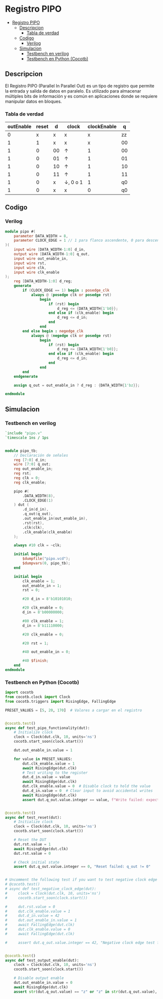 # Registro PIPO

- [Registro PIPO](#registro-pipo)
  - [Descripcion](#descripcion)
    - [Tabla de verdad](#tabla-de-verdad)
  - [Codigo](#codigo)
    - [Verilog](#verilog)
  - [Simulacion](#simulacion)
    - [Testbench en verilog](#testbench-en-verilog)
    - [Testbench en Python (Cocotb)](#testbench-en-python-cocotb)

## Descripcion

El Registro PIPO (Parallel In Parallel Out) es un tipo de registro que permite la entrada y salida de datos en paralelo. Es utilizado para almacenar múltiples bits de información y es común en aplicaciones donde se requiere manipular datos en bloques.

### Tabla de verdad

| outEnable | reset |  d  | clock  | clockEnable |  q  |
|-----------|-------|-----|--------|-------------|-----|
|     0     |   x   |  x  |   x    |      x      | zz  |
|     1     |   1   |  x  |   x    |      x      | 00  |
|     1     |   0   | 00  |   ↑    |      1      | 00  |
|     1     |   0   | 01  |   ↑    |      1      | 01  |
|     1     |   0   | 10  |   ↑    |      1      | 10  |
|     1     |   0   | 11  |   ↑    |      1      | 11  |
|     1     |   0   | x   |↓, 0 o 1|      1      | q0  |
|     1     |   0   | x   |   x    |      0      | q0  |

## Codigo

### Verilog

```verilog
module pipo #(
    parameter DATA_WIDTH = 8,
    parameter CLOCK_EDGE = 1 // 1 para flanco ascendente, 0 para descendente
)(
    input wire [DATA_WIDTH-1:0] d_in,
    output wire [DATA_WIDTH-1:0] q_out,
    input wire out_enable_in,
    input wire rst,
    input wire clk,
    input wire clk_enable
);
    reg [DATA_WIDTH-1:0] d_reg;
    generate
        if (CLOCK_EDGE == 1) begin : posedge_clk
            always @ (posedge clk or posedge rst)
                begin
                    if (rst) begin
                        d_reg <= {DATA_WIDTH{1'b0}};
                    end else if (clk_enable) begin
                        d_reg <= d_in;
                    end
                end
        end else begin : negedge_clk
            always @ (negedge clk or posedge rst)
                begin
                    if (rst) begin
                        d_reg <= {DATA_WIDTH{1'b0}};
                    end else if (clk_enable) begin
                        d_reg <= d_in;
                    end
                end
        end
    endgenerate

    assign q_out = out_enable_in ? d_reg : {DATA_WIDTH{1'bz}};

endmodule
```

## Simulacion

### Testbench en verilog

```verilog
`include "pipo.v"
`timescale 1ns / 1ps


module pipo_tb;
    // Declaración de señales
    reg [7:0] d_in;
    wire [7:0] q_out;
    reg out_enable_in;
    reg rst;
    reg clk = 0;
    reg clk_enable;

    pipo #(
        .DATA_WIDTH(8),
        .CLOCK_EDGE(1)
    ) dut (
        .d_in(d_in),
        .q_out(q_out),
        .out_enable_in(out_enable_in),
        .rst(rst),
        .clk(clk),
        .clk_enable(clk_enable)
    );

    always #10 clk = ~clk;

    initial begin
        $dumpfile("pipo.vcd");
        $dumpvars(0, pipo_tb);
    end

    initial begin
        clk_enable = 1;
        out_enable_in = 1;
        rst = 0;

        #20 d_in = 8'b10101010;

        #20 clk_enable = 0;
        d_in = 8'b00000000;

        #80 clk_enable = 1;
        d_in = 8'b11110000;

        #20 clk_enable = 0;

        #20 rst = 1;

        #40 out_enable_in = 0;

        #40 $finish;
    end
endmodule
```

### Testbench en Python (Cocotb)

```python
import cocotb
from cocotb.clock import Clock
from cocotb.triggers import RisingEdge, FallingEdge

PRESET_VALUES = [5, 20, 170]  # Valores a cargar en el registro


@cocotb.test()
async def test_pipo_functionality(dut):
    # Initialize clock
    clock = Clock(dut.clk, 10, units='ns')
    cocotb.start_soon(clock.start())

    dut.out_enable_in.value = 1

    for value in PRESET_VALUES:
        dut.clk_enable.value = 1
        await RisingEdge(dut.clk)
        # Test writing to the register
        dut.d_in.value = value
        await RisingEdge(dut.clk)
        dut.clk_enable.value = 0  # Disable clock to hold the value
        dut.d_in.value = 0  # Clear input to avoid accidental writes
        await RisingEdge(dut.clk)
        assert dut.q_out.value.integer == value, f"Write failed: expected {value}, got {dut.q_out.value.integer}"


@cocotb.test()
async def test_reset(dut):
    # Initialize clock
    clock = Clock(dut.clk, 10, units='ns')
    cocotb.start_soon(clock.start())

    # Reset the DUT
    dut.rst.value = 1
    await RisingEdge(dut.clk)
    dut.rst.value = 0

    # Check initial state
    assert dut.q_out.value.integer == 0, "Reset failed: q_out != 0"


# Uncomment the following test if you want to test negative clock edge
# @cocotb.test()
# async def test_negative_clock_edge(dut):
#     clock = Clock(dut.clk, 10, units='ns')
#     cocotb.start_soon(clock.start())

#     dut.rst.value = 0
#     dut.clk_enable.value = 1
#     dut.d_in.value = 42
#     dut.out_enable_in.value = 1
#     await FallingEdge(dut.clk)
#     dut.clk_enable.value = 0
#     await FallingEdge(dut.clk)

#     assert dut.q_out.value.integer == 42, "Negative clock edge test failed: q_out != 42"


@cocotb.test()
async def test_output_enable(dut):
    clock = Clock(dut.clk, 10, units='ns')
    cocotb.start_soon(clock.start())

    # Disable output enable
    dut.out_enable_in.value = 0
    await RisingEdge(dut.clk)
    assert str(dut.q_out.value) == "z" or "z" in str(dut.q_out.value), f"Error: salida no es alta impedancia, q_out = {dut.q_out.value}"
```
